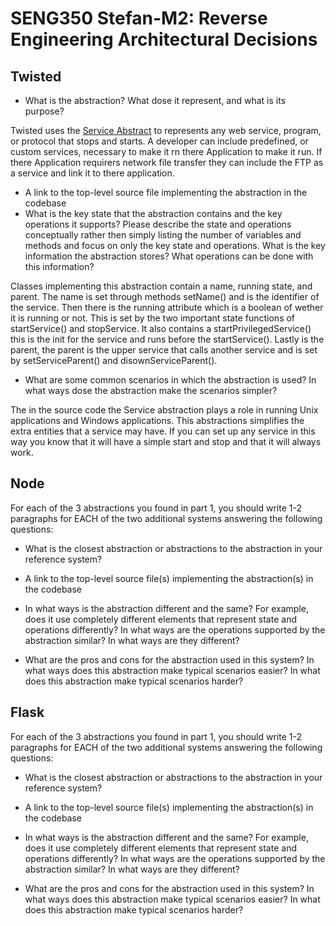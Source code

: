 # SENG350 Stefan-M2: Reverse Engineering Architectural Decisions

## Twisted

- What is the abstraction? What dose it represent, and what is its purpose?

Twisted uses the [Service Abstract][1] to represents any web service, program, or protocol that stops and starts. A developer can include predefined, or custom services, necessary to make it rn there Application to make it run. If there Application requirers network file transfer they can include the FTP as a service and link it to there application.

[1]: https://github.com/SENG350UVic/twisted/blob/trunk/src/twisted/application/service.py "service.py source code"

- A link to the top-level source file implementing the abstraction in the codebase
- What is the key state that the abstraction contains and the key operations it supports? Please describe the state and operations conceptually rather then simply listing the number of variables and methods and focus on only the key state and operations. What is the key information the abstraction stores? What operations can be done with this information?

Classes implementing this abstraction contain a name, running state, and parent. The name is set through methods setName() and is the identifier of the service. Then there is the running attribute which is a boolean of wether it is running or not. This is set by the two important state functions of startService() and stopService. It also contains a startPrivilegedService() this is the init for the service and runs before the startService(). Lastly is the parent, the parent is the upper service that calls another service and is set by setServiceParent() and disownServiceParent().

- What are some common scenarios in which the abstraction is used? In what ways dose the abstraction make the scenarios simpler?

The in the source code the Service abstraction plays a role in running Unix applications and Windows applications. This abstractions simplifies the extra entities that a service may have. If you can set up any service in this way you know that it will have a simple start and stop and that it will always work.

## Node

For each of the 3 abstractions you found in part 1, you should write 1-2 paragraphs for EACH of the two additional systems answering the following questions:

- What is the closest abstraction or abstractions to the abstraction in your reference system?

- A link to the top-level source file(s) implementing the abstraction(s) in the codebase

- In what ways is the abstraction different and the same? For example, does it use completely different elements that represent state and operations differently? In what ways are the operations supported by the abstraction similar? In what ways are they different?

- What are the pros and cons for the abstraction used in this system? In what ways does this abstraction make typical scenarios easier? In what does this abstraction make typical scenarios harder?

## Flask

For each of the 3 abstractions you found in part 1, you should write 1-2 paragraphs for EACH of the two additional systems answering the following questions:

- What is the closest abstraction or abstractions to the abstraction in your reference system?

- A link to the top-level source file(s) implementing the abstraction(s) in the codebase

- In what ways is the abstraction different and the same? For example, does it use completely different elements that represent state and operations differently? In what ways are the operations supported by the abstraction similar? In what ways are they different?

- What are the pros and cons for the abstraction used in this system? In what ways does this abstraction make typical scenarios easier? In what does this abstraction make typical scenarios harder?
